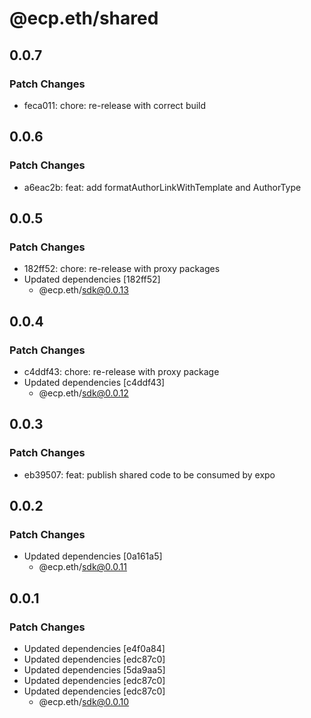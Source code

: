 # @ecp.eth/shared

## 0.0.7

### Patch Changes

- feca011: chore: re-release with correct build

## 0.0.6

### Patch Changes

- a6eac2b: feat: add formatAuthorLinkWithTemplate and AuthorType

## 0.0.5

### Patch Changes

- 182ff52: chore: re-release with proxy packages
- Updated dependencies [182ff52]
  - @ecp.eth/sdk@0.0.13

## 0.0.4

### Patch Changes

- c4ddf43: chore: re-release with proxy package
- Updated dependencies [c4ddf43]
  - @ecp.eth/sdk@0.0.12

## 0.0.3

### Patch Changes

- eb39507: feat: publish shared code to be consumed by expo

## 0.0.2

### Patch Changes

- Updated dependencies [0a161a5]
  - @ecp.eth/sdk@0.0.11

## 0.0.1

### Patch Changes

- Updated dependencies [e4f0a84]
- Updated dependencies [edc87c0]
- Updated dependencies [5da9aa5]
- Updated dependencies [edc87c0]
- Updated dependencies [edc87c0]
  - @ecp.eth/sdk@0.0.10
